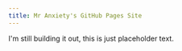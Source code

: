 ```yaml
---
title: Mr Anxiety's GitHub Pages Site
---
```


I'm still building it out, this is just placeholder text.

